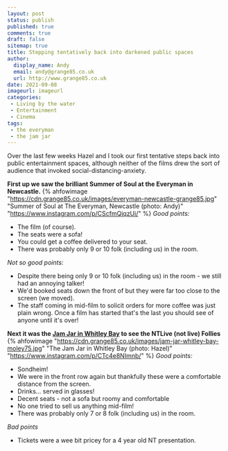 ```yaml
---
layout: post
status: publish
published: true 
comments: true
draft: false
sitemap: true
title: Stepping tentatively back into darkened public spaces
author:
  display_name: Andy
  email: andy@grange85.co.uk
  url: http://www.grange85.co.uk
date: 2021-09-08
imageurl: imageurl
categories:
 - Living by the water
 - Entertainment
 - Cinema
tags:
 - the everyman
 - the jam jar
---
```

Over the last few weeks Hazel and I took our first tentative steps back into public entertainment spaces, although neither of the films drew the sort of audience that invoked social-distancing-anxiety.


**First up we saw the brilliant Summer of Soul at the Everyman in Newcastle.**
{% ahfowimage "https://cdn.grange85.co.uk/images/everyman-newcastle-grange85.jpg" "Summer of Soul at The Everyman, Newcastle (photo: Andy)" "https://www.instagram.com/p/CScfmQjqzUi/" %}
_Good points:_
 - The film (of course).
 - The seats were a sofa!
 - You could get a coffee delivered to your seat. 
 - There was probably only 9 or 10 folk (including us) in the room.

_Not so good points:_
 - Despite there being only 9 or 10 folk (including us) in the room - we still had an annoying talker!
 - We'd booked seats down the front of but they were far too close to the screen (we moved).
 - The staff coming in mid-film to solicit orders for more coffee was just plain wrong. Once a film has started that's the last you should see of anyone until it's over!

**Next it was the [Jam Jar in Whitley Bay](https://www.jamjarcinema.com/) to see the NTLive (not live) Follies**
{% ahfowimage "https://cdn.grange85.co.uk/images/jam-jar-whitley-bay-moley75.jpg" "The Jam Jar in Whitley Bay (photo: Hazel)" "https://www.instagram.com/p/CTc4e8NImnb/" %}
_Good points:_
 - Sondheim!
 - We were in the front row again but thankfully these were a comfortable distance from the screen.
 - Drinks... served in glasses!
 - Decent seats - not a sofa but roomy and comfortable
 - No one tried to sell us anything mid-film!
 - There was probably only 7 or 8 folk (including us) in the room.

_Bad points_
 - Tickets were a wee bit pricey for a 4 year old NT presentation.

